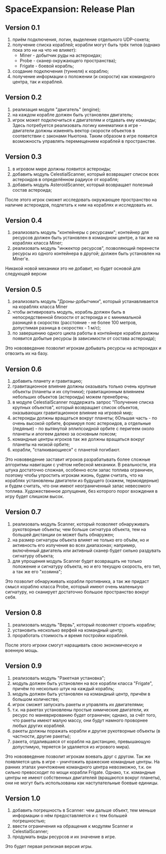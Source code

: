 # SpaceExpansion: Release Plan
## Version 0.1
1. приём подключения, логин, выделение отдельного UDP-сокета;
2. получение списка кораблей;
    корабли могут быть трёх типов (однако пока это ни на что не влияет):
    * Miner - добытчик руды на астероидах;
    * Probe  - сканер окружающего пространства);
    * Frigate - боевой корабль;
4. создание подключения (туннеля) к кораблю;
5. получение информации о положении (и скорости) как командного центра, так и кораблей.

## Version 0.2
1. реализация модуля "двигатель" (engine);
2. на каждом корабле должен быть установлен двигатель;
3. игрок может подключиться к двигателям и отдавать ему команды;
Здесь потребуется реализовать логику кинематики в игре - двигатели должны изменять вектор скорости объектов в соответствии с законами Ньютона.
Таким образом в игре появится возможность управлять перемещением кораблей в пространстве.

## Version 0.3
1. в игровом мире должны появится астероиды;
2. добавить модуль CelestialScanner, который возвращает список всех астероидов в определённом радиусе от корабля;
3. добавить модуль AsteroidScanner, который возвращает полезный состав астероида;

После этого игрок сможет исследовать окружающее пространство на наличие астероидов, подлетать к ним на кораблях и исследовать их.

## Version 0.4
1. реализовать модуль "контейнеры с ресурсами"; контейнер для ресурсов должен быть установлен в командном центре, а так же на кораблях класса Miner;
2. реализовать модуль "инжектор ресурсов", позволяющий перенести ресурсы из одного контейнера в другой; должен быть установлен на Miner'е.

Никакой новой механики это не добавит, но будет основой для следующей версии

## Version 0.5
1. реализовать модуль "Дроны-добытчики", который устанавливается на кораблях класса Miner
2. чтобы активировать модуль, корабль должен быть в непосредственной близости от астероида и с минимальной разницей в скоростях (расстояние - не более 100 метров, допустимая разница в скоростях - 1 м/с);
3. по завершению одного цикла работы в контейнере корабля должны появится добытые ресурсы (в зависимости от состава астероида);

Это нововведение позволит игрокам добывать ресурсы на астероидах и отвозить их на базу.

## Version 0.6
1. добавить планету и гравитацию;
2. гравитационное влияние должны оказывать только очень крупные объекты (планеты и их спутники); гравитационным влиянием небольших объектов (астероиды) можем пренебречь;
3. в модуле CelestialScanner поддержать запрос "Получение списка крупных объектов", который возвращает список объектов, оказывающих гравитационное влияние на игровой мир;
4. астероиды должны вращаться вокруг планеты; бОльшая часть - по очень высокой орбите, формируя пояс астероидов, а отдельные (ледяные) - по вытянутой эллипсоидной орбите с перигеем около планеты и апогеем далеко за основным поясом;
5. командные центры игроков так же должны вращаться вокруг планеты на низкой орбите;
7. корабли, "сталкивающиеся" с планетой погибают.

Это нововведение заставит игроков разрабатывать более сложные алгоритмы навигации с учётом небесной механики.
В реальности, эта штука достаточно сложная, особенно если запас топлива ограничен, поэтому чтобы упростить игрокам жизнь, будем считать, что на кораблях установлены двигатели из будущего (скажем, термоядерные) и будем считать, что они имеют неограниченный запас невесомого топлива. Художественное допущение, без которого порог вхождения в игру будет слишком высок.

## Version 0.7
1. реализовать модуль Scanner, который позволяет обнаруживать рукотворные объекты; чем больше сигнатура объекта, тем на большей дистанции он может быть обнаружен;
2. на размер сигнатуры объекта влияет не только его объём, но и активность его излучения во всех диапазонах; например, включённый двигатель или активный сканер будет сильно раздувать сигнатуру объекта;
3. для упрощения модуль Scanner будет возвращать не только положение и сигнатуру объекта, но и его текущую скорость, его тип, а так же его "хозяина";

Это позволит обнаруживать корабли противника, а так же придаст смысл кораблю класса Probe, который имеют очень маленькую сигнатуру, но сканирует достаточно большое пространство вокруг себя.

## Version 0.8
1. реализовать модуль "Вервь", который позволяет строить корабли;
2. установить несколько верфей на командный центр;
3. проработать стоимость и время постройки кораблей.

После этого игроки смогут наращивать свою экономическую и военную мощь.

## Version 0.9
1. реализовать модуль "Ракетная установка";
2. модуль должен быть установлен на все корабли класса "Frigate", причём по несколько штук на каждый корабль;
3. модуль должен быть установлен на командный центр, причём в большом количестве;
4. игрок сможет запускать ракеты и управлять их двигателями;
5. т.к. на ракетах установлены простые химические двигатели, их ресурс по маневрированию будет ограничен; однако, за счёт того, что ракеты имеют малую массу, они будут намного проворнее любых других кораблей.
6. ракеты должны поражать корабли и другие рукотворные объекты (в частности, другие ракеты);
7. ракета, отдалившаяся от корабля на дистанцию, превышающую допустимую, теряется (и удаляется из игрового мира).

Это нововведение позволит игрокам воевать друг с другом. Так же появляется цель в игре - уничтожить вражеские командные центры.
На ранних этапах уничтожение командного центра невозможно, т.к. он сильно превосходит по мощи корабли Frigate. Однако, т.к. командные центры не имеют собственных двигателей (вращаются вокруг планеты), они не могут быть использованы как наступательные боевые единицы.

## Version 1.0
1. добавить погрешность в Scanner: чем дальше объект, тем меньше информации о нём предоставляется и с тем большей погрешностью;
2. ввести ограничения на обращения к модулям Scanner и CelestialScanner;
3. продумать виды ресурсов и их значение в игре.

Это будет первая релизная версия игры.
